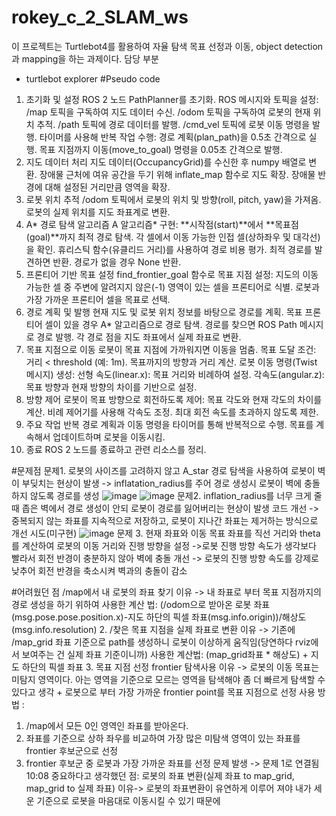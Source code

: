 # rokey_c_2_SLAM_ws
이 프로젝트는 Turtlebot4를 활용하여 자율 탐색 목표 선정과 이동, object detection과 mapping을 하는 과제이다.
담당 부분
- turtlebot explorer
#Pseudo code
1. 초기화 및 설정
   ROS 2 노드 PathPlanner를 초기화.
   ROS 메시지와 토픽을 설정:
      /map 토픽을 구독하여 지도 데이터 수신.
      /odom 토픽을 구독하여 로봇의 현재 위치 추적.
      /path 토픽에 경로 데이터를 발행.
      /cmd_vel 토픽에 로봇 이동 명령을 발행.
   타이머를 사용해 반복 작업 수행:
      경로 계획(plan_path)을 0.5초 간격으로 실행.
      목표 지점까지 이동(move_to_goal) 명령을 0.05초 간격으로 발행.
2. 지도 데이터 처리
   지도 데이터(OccupancyGrid)를 수신한 후 numpy 배열로 변환.
   장애물 근처에 여유 공간을 두기 위해 inflate_map 함수로 지도 확장.
      장애물 반경에 대해 설정된 거리만큼 영역을 확장.
3. 로봇 위치 추적
   /odom 토픽에서 로봇의 위치 및 방향(roll, pitch, yaw)을 가져옴.
   로봇의 실제 위치를 지도 좌표계로 변환.
4. A* 경로 탐색 알고리즘
   A 알고리즘* 구현:
      **시작점(start)**에서 **목표점(goal)**까지 최적 경로 탐색.
      각 셀에서 이동 가능한 인접 셀(상하좌우 및 대각선)을 확인.
      휴리스틱 함수(유클리드 거리)를 사용하여 경로 비용 평가.
      최적 경로를 발견하면 반환.
   경로가 없을 경우 None 반환.
5. 프론티어 기반 목표 설정
   find_frontier_goal 함수로 목표 지점 설정:
      지도의 이동 가능한 셀 중 주변에 알려지지 않은(-1) 영역이 있는 셀을 프론티어로 식별.
      로봇과 가장 가까운 프론티어 셀을 목표로 선택.
6. 경로 계획 및 발행
   현재 지도 및 로봇 위치 정보를 바탕으로 경로를 계획.
   목표 프론티어 셀이 있을 경우 A* 알고리즘으로 경로 탐색.
   경로를 찾으면 ROS Path 메시지로 경로 발행.
      각 경로 점을 지도 좌표에서 실제 좌표로 변환.
7. 목표 지점으로 이동
   로봇이 목표 지점에 가까워지면 이동을 멈춤.
      목표 도달 조건: 거리 < threshold (예: 1m).
   목표까지의 방향과 거리 계산.
   로봇 이동 명령(Twist 메시지) 생성:
      선형 속도(linear.x): 목표 거리와 비례하여 설정.
      각속도(angular.z): 목표 방향과 현재 방향의 차이를 기반으로 설정.
8. 방향 제어
   로봇이 목표 방향으로 회전하도록 제어:
      목표 각도와 현재 각도의 차이를 계산.
      비례 제어기를 사용해 각속도 조정.
   최대 회전 속도를 초과하지 않도록 제한.
9. 주요 작업 반복
   경로 계획과 이동 명령을 타이머를 통해 반복적으로 수행.
   목표를 계속해서 업데이트하며 로봇을 이동시킴.
10. 종료
   ROS 2 노드를 종료하고 관련 리소스를 정리.

#문제점
문제1. 로봇의 사이즈를 고려하지 않고 A_star 경로 탐색을 사용하여 로봇이 벽이 부딪치는 현상이 발생
-> inflatation_radius를 주어 경로 생성시 로봇이 벽에 충돌하지 않도록 경로를 생성
![image](https://github.com/user-attachments/assets/1a6c027c-8c9b-4835-b7f6-ac3a3dca4384)
![image](https://github.com/user-attachments/assets/a213ad25-6e3e-400e-b43d-6682b4abb331)
문제2. inflation_radius를 너무 크게 줄 때 좁은 벽에서 경로 생성이 안되 로봇이 경로를 잃어버리는 현상이 발생
코드 개선 -> 중복되지 않는 좌표를 지속적으로 저장하고, 로봇이 지나간 좌표는 제거하는 방식으로 개선 시도(미구현)
![image](https://github.com/user-attachments/assets/ac7a9719-877e-46f9-afae-0c3c4c96fade)
문제 3. 현재 좌표와 이동 목표 좌표를 직선 거리와 theta를 계산하여 로봇의 이동 거리와 진행 방향을 설정
->로봇 진행 방향 속도가 생각보다 빨라서 회전 반경이 충분하지 않아 벽에 충돌
개선 -> 로봇의 진행 방향 속도를 강제로 낮추어 회전 반경을 축소시켜 벽과의 충돌이 감소

#어려웠던 점
/map에서 내 로봇의 좌표 찾기
이유 -> 내 좌표로 부터 목표 지점까지의 경로 생성을 하기 위하여
 사용한 계산 법: (/odom으로 받아온 로봇 좌표(msg.pose.pose.position.x)-지도 하단의 픽셀 좌표(msg.info.origin))/해상도(msg.info.resolution)
2. /찾은 목표 지점을 실제 좌표로 변환
이유 -> 기존에 /map_grid 좌표 기준으로 path를 생성하니 로봇이 이상하게 움직임(당연하다 rviz에서 보여주는 건 실제 좌표 기준이니까)
사용한 계산법: (map_grid좌표 * 해상도) + 지도 하단의 픽셀 좌표
3. 목표 지점 선정 frontier 탐색사용
이유 -> 로봇의 이동 목표는 미탐지 영역이다. 아는 영역을 기준으로 모르는 영역을 탐색해야 좀 더 빠르게 탐색할 수 있다고 생각 + 로봇으로 부터 가장 가까운 frontier point를 목표 지점으로 선정
사용 방법 :
1. /map에서 모든 0인 영역인 좌표를 받아온다.
2. 좌표를 기준으로 상하 좌우를 비교하여 가장 많은 미탐색 영역이 있는 좌표를 frontier 후보군으로 선정
3. frontier 후보군 중 로봇과 가장 가까운 좌표를 선정
문제 발생 -> 문제 1로 연결됨
10:08
중요하다고 생각했던 점: 로봇의 좌표 변환(실제 좌표 to map_grid, map_grid to 실제 좌표)
이유-> 로봇의 좌표변환이 유연하게 이루어 져야 내가 세운 기준으로 로봇을 마음대로 이동시킬 수 있기 때문에

